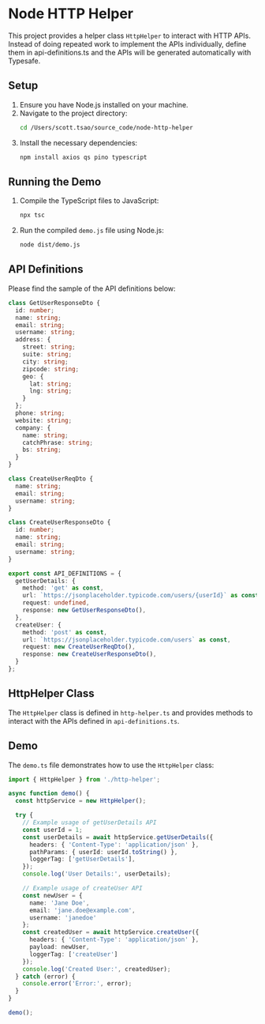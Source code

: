 # Node HTTP Helper
This project provides a helper class `HttpHelper` to interact with HTTP APIs.\
Instead of doing repeated work to implement the APIs individually, define them in api-definitions.ts and the APIs will be generated automatically with Typesafe.

## Setup

1. Ensure you have Node.js installed on your machine.
2. Navigate to the project directory:
   ```sh
   cd /Users/scott.tsao/source_code/node-http-helper
   ```
3. Install the necessary dependencies:
   ```sh
   npm install axios qs pino typescript
   ```

## Running the Demo

1. Compile the TypeScript files to JavaScript:
   ```sh
   npx tsc
   ```
2. Run the compiled `demo.js` file using Node.js:
   ```sh
   node dist/demo.js
   ```

## API Definitions

Please find the sample of the API definitions below:

```typescript
class GetUserResponseDto {
  id: number;
  name: string;
  email: string;
  username: string;
  address: {
    street: string;
    suite: string;
    city: string;
    zipcode: string;
    geo: {
      lat: string;
      lng: string;
    }
  };
  phone: string;
  website: string;
  company: {
    name: string;
    catchPhrase: string;
    bs: string;
  }
}

class CreateUserReqDto {
  name: string;
  email: string;
  username: string;
}

class CreateUserResponseDto {
  id: number;
  name: string;
  email: string;
  username: string;
}

export const API_DEFINITIONS = {
  getUserDetails: {
    method: 'get' as const,
    url: `https://jsonplaceholder.typicode.com/users/{userId}` as const,
    request: undefined,
    response: new GetUserResponseDto(),
  },
  createUser: {
    method: 'post' as const,
    url: `https://jsonplaceholder.typicode.com/users` as const,
    request: new CreateUserReqDto(),
    response: new CreateUserResponseDto(),
  }
};
```

## HttpHelper Class

The `HttpHelper` class is defined in `http-helper.ts` and provides methods to interact with the APIs defined in `api-definitions.ts`.

## Demo

The `demo.ts` file demonstrates how to use the `HttpHelper` class:

```typescript
import { HttpHelper } from './http-helper';

async function demo() {
  const httpService = new HttpHelper();

  try {
    // Example usage of getUserDetails API
    const userId = 1;
    const userDetails = await httpService.getUserDetails({
      headers: { 'Content-Type': 'application/json' },
      pathParams: { userId: userId.toString() },
      loggerTag: ['getUserDetails'],
    });
    console.log('User Details:', userDetails);

    // Example usage of createUser API
    const newUser = {
      name: 'Jane Doe',
      email: 'jane.doe@example.com',
      username: 'janedoe'
    };
    const createdUser = await httpService.createUser({
      headers: { 'Content-Type': 'application/json' },
      payload: newUser,
      loggerTag: ['createUser']
    });
    console.log('Created User:', createdUser);
  } catch (error) {
    console.error('Error:', error);
  }
}

demo();
```
